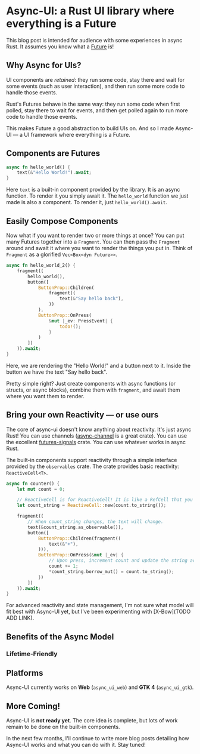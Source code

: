 # Async-UI: a Rust UI library where everything is a Future

This blog post is intended for audience with some experiences in async Rust. It assumes you know what a [Future](https://doc.rust-lang.org/std/future/trait.Future.html) is!

## Why Async for UIs?

UI components are *retained*: they run some code, stay there and wait for some events (such as user interaction), and then run some more code to handle those events.

Rust's Futures behave in the same way: they run some code when first polled, stay there to wait for events, and then get polled again to run more code to handle those events.

This makes Future a good abstraction to build UIs on. And so I made Async-UI — a UI framework where everything is a Future.

## Components are Futures

```rust
async fn hello_world() {
	text(&"Hello World!").await;
}
```

Here `text` is a built-in component provided by the library. It is an async function. To render it you simply await it. The `hello_world` function we just made is also a component. To render it, just `hello_world().await`.

## Easily Compose Components
Now what if you want to render two or more things at once? You can put many Futures together into a `Fragment`. You can then pass the `Fragment` around and await it where you want to render the things you put in. Think of `Fragment` as a glorified `Vec<Box<dyn Future>>`.

```rust
async fn hello_world_2() {
	fragment((
		hello_world(),
		button([
			ButtonProp::Children(
				fragment((
					text(&"Say hello back"),
				))
			),
			ButtonProp::OnPress(
				&mut |_ev: PressEvent| {
					todo!();
				}
			)
		])
	)).await;
}
```

Here, we are rendering the "Hello World!" and a button next to it. Inside the button we have the text "Say hello back".

Pretty simple right? Just create components with async functions (or structs, or async blocks), combine them with `fragment`, and await them where you want them to render.

## Bring your own Reactivity — or use ours
The core of async-ui doesn't know anything about reactivity. It's just async Rust! You can use channels ([async-channel](https://crates.io/crates/async-channel) is a great crate). You can use the excellent [futures-signals](https://crates.io/crates/futures-signals) crate. You can use whatever works in async Rust.

The built-in components support reactivity through a simple interface provided by the `observables` crate. The crate provides basic reactivity: `ReactiveCell<T>`.

```rust
async fn counter() {
	let mut count = 0;

	// ReactiveCell is for ReactiveCell! It is like a RefCell that you can subscribe to.
	let count_string = ReactiveCell::new(count.to_string());

	fragment((
		// When count_string changes, the text will change.
		text(&count_string.as_observable()),
		button([
			ButtonProp::Children(fragment((
				text(&"+"),
			))),
			ButtonProp::OnPress(&mut |_ev| {
				// Upon press, increment count and update the string accordingly.
				count += 1;
				*count_string.borrow_mut() = count.to_string();
			})
		])
	)).await;
}
```

For advanced reactivity and state management, I'm not sure what model will fit best with Async-UI yet, but I've been experimenting with [X-Bow](TODO ADD LINK).

## Benefits of the Async Model
### Lifetime-Friendly


## Platforms
Async-UI currently works on **Web** (`async_ui_web`) and **GTK 4** (`async_ui_gtk`).

## More Coming!

Async-UI is **not ready yet**. The core idea is complete, but lots of work remain to be done on the built-in components.

In the next few months, I'll continue to write more blog posts detailing how Async-UI works and what you can do with it. Stay tuned!